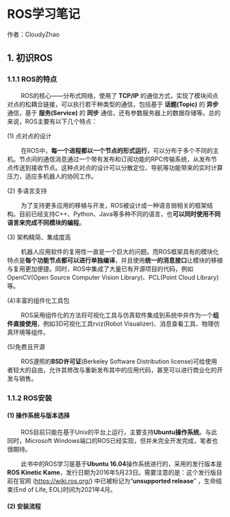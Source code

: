 <!--
本文档由CloudyZhao编写
开始日期：2021年12月19日

编写方式：中文
特殊格式：首行缩进两字符( &emsp;&emsp; )
-->

# ROS学习笔记

作者：CloudyZhao

## 1. 初识ROS

### 1.1.1 ROS的特点

&emsp;&emsp;
ROS的核心——分布式网络，使用了 **TCP/IP** 的通信方式，实现了模块间点对点的松耦合链接，可以执行若干种类型的通信，包括基于 **话题(Topic)** 的 **异步** 通信，基于 **服务(Service)** 的 **同步** 通信，还有参数服务器上的数据存储等。总的来说，ROS主要有以下几个特点：

(1) 点对点的设计

&emsp;&emsp;
在ROS中，**每一个进程都以一个节点的形式运行**，可以分布于多个不同的主机。节点间的通信消息通过一个带有发布和订阅功能的RPC传输系统，从发布节点传送到接收节点。这种点对点的设计可以分散定位、导航等功能带来的实时计算压力，适应多机器人的协同工作。

(2) 多语言支持

&emsp;&emsp;
为了支持更多应用的移植与开发，ROS被设计成一种语言弱相关的框架结构。目前已经支持C++、Python、Java等多种不同的语言，也**可以同时使用不同语言来完成不同模块的编程**。

(3) 架构精简、集成度高

&emsp;&emsp;
机器人应用软件的复用性一直是一个巨大的问题。而ROS框架具有的模块化特点是**每个功能节点都可以进行单独编译**，并且使用**统一的消息接口**让模块的移植与复用更加便捷。同时，ROS中集成了大量已有开源项目的代码，例如OpenCV(Open Source Computer Vision Library)、PCL(Point Cloud Library)等。

(4)丰富的组件化工具包

&emsp;&emsp;
ROS采用组件化的方法将可视化工具与仿真软件集成到系统中并作为一个**组件直接使用**，例如3D可视化工具rviz(Robot Visualizer)、消息查看工具、物理仿真环境等组件。

(5)免费且开源

&emsp;&emsp;
ROS遵照的**BSD许可证**(Berkeley Software Distribution license)可给使用者较大的自由，允许其修改与重新发布其中的应用代码，甚至可以进行商业化的开发与销售。

### 1.1.2 ROS安装

#### (1) 操作系统与版本选择

&emsp;&emsp;
ROS目前只能在基于Unix的平台上运行，主要支持**Ubuntu操作系统**。与此同时，Microsoft Windows端口的ROS已经实现，但并未完全开发完成，笔者也很期待。

&emsp;&emsp;
此书中的ROS学习是基于**Ubuntu 16.04**操作系统进行的，采用的发行版本是**ROS Kinetic Kame**，发行日期为2016年5月23日。需要注意的是：这个发行版目前在官网 (https://wiki.ros.org/) 中已被标记为“**unsupported release**” ，生命结束(End of Life, EOL)时间为2021年4月。

#### (2) 安装流程

